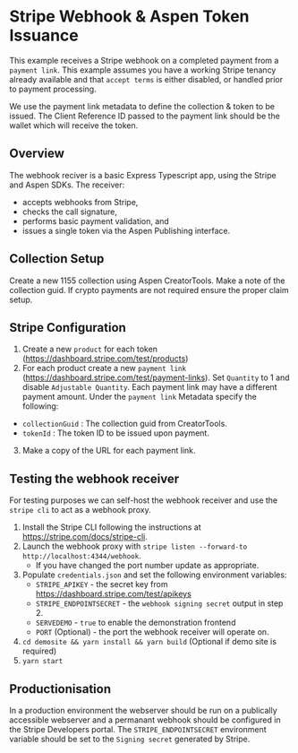# Stripe Webhook & Aspen Token Issuance

This example receives a Stripe webhook on a completed payment from a `payment link`. This example assumes you have a
working Stripe tenancy already available and that `accept terms` is either disabled, or handled prior to payment
processing.

We use the payment link metadata to define the collection & token to be issued. The Client Reference ID passed to the
payment link should be the wallet which will receive the token.

## Overview

The webhook reciver is a basic Express Typescript app, using the Stripe and Aspen SDKs. The receiver:

- accepts webhooks from Stripe,
- checks the call signature,
- performs basic payment validation, and
- issues a single token via the Aspen Publishing interface.

## Collection Setup

Create a new 1155 collection using Aspen CreatorTools. Make a note of the collection guid. If crypto payments are not
required ensure the proper claim setup.

## Stripe Configuration

1. Create a new `product` for each token (https://dashboard.stripe.com/test/products)
2. For each product create a new `payment link` (https://dashboard.stripe.com/test/payment-links). Set `Quantity` to 1 and disable `Adjustable Quantity`. Each payment link may have a different payment amount. Under the `payment link` Metadata specify the following:

- `collectionGuid` : The collection guid from CreatorTools.
- `tokenId` : The token ID to be issued upon payment.

3. Make a copy of the URL for each payment link.

## Testing the webhook receiver

For testing purposes we can self-host the webhook receiver and use the `stripe cli` to act as a webhook proxy.

1. Install the Stripe CLI following the instructions at https://stripe.com/docs/stripe-cli.
2. Launch the webhook proxy with `stripe listen --forward-to http://localhost:4344/webhook`.
   - If you have changed the port number update as appropriate.
3. Populate `credentials.json` and set the following environment variables:
   - `STRIPE_APIKEY` - the secret key from https://dashboard.stripe.com/test/apikeys
   - `STRIPE_ENDPOINTSECRET` - the `webhook signing secret` output in step 2.
   - `SERVEDEMO` - `true` to enable the demonstration frontend
   - `PORT` (Optional) - the port the webhook receiver will operate on.
4. `cd demosite && yarn install && yarn build` (Optional if demo site is required)
5. `yarn start`

## Productionisation

In a production environment the webserver should be run on a publically accessible webserver and a permanant webhook should be configured in the Stripe Developers portal. The `STRIPE_ENDPOINTSECRET` environment variable should be set to the `Signing secret` generated by Stripe.
